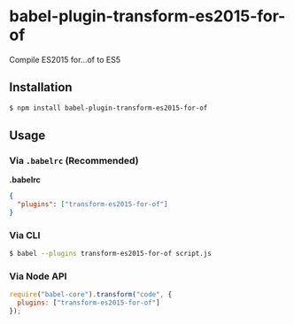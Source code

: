 # babel-plugin-transform-es2015-for-of

Compile ES2015 for...of to ES5

## Installation

```sh
$ npm install babel-plugin-transform-es2015-for-of
```

## Usage

### Via `.babelrc` (Recommended)

**.babelrc**

```json
{
  "plugins": ["transform-es2015-for-of"]
}
```

### Via CLI

```sh
$ babel --plugins transform-es2015-for-of script.js
```

### Via Node API

```javascript
require("babel-core").transform("code", {
  plugins: ["transform-es2015-for-of"]
});
```
